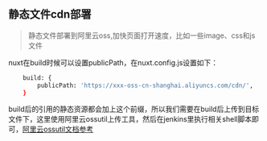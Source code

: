 ## 静态文件cdn部署
> 静态文件部署到阿里云oss,加快页面打开速度，比如一些image、css和js文件

nuxt在build时候可以设置publicPath，在nuxt.config.js设置如下：
```sh 
    build: {
        publicPath: 'https://xxx-oss-cn-shanghai.aliyuncs.com/cdn/',
    }
```
build后的引用的静态资源都会加上这个前缀，所以我们需要在build后上传到目标文件下，这里使用阿里云ossutil上传工具，然后在jenkins里执行相关shell脚本即可，[阿里云ossutil文档参考](https://help.aliyun.com/document_detail/50452.html)